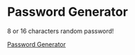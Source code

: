 # Password Generator

8 or 16 characters random password!

[Password Generator](https://rmelojefferson.github.io/passwordGenerator/ "Password Generator")

